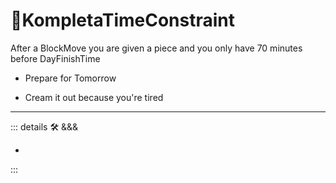 # 🔻<via>KompletaTimeConstraint</via>

After a BlockMove you are given a piece and you only have 70 minutes before DayFinishTime

- Prepare for Tomorrow

- Cream it out because you're tired

---

<!-- =================================================== -->
<!-- =================================================== -->
<!-- =================================================== -->
<!-- =================================================== -->
<!-- =================================================== -->
::: details 🛠 <dev>&&&</dev>

-

:::
